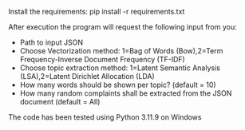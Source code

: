 Install the requirements: pip install -r requirements.txt

After execution the program will request the following input from you:
 - Path to input JSON
 - Choose Vectorization method: 1=Bag of Words (Bow),2=Term Frequency-Inverse Document Frequency (TF-IDF)
 - Choose topic extraction method: 1=Latent Semantic Analysis (LSA),2=Latent Dirichlet Allocation (LDA)
 - How many words should be shown per topic? (default = 10)
 - How many random complaints shall be extracted from the JSON document (default = All)

The code has been tested using Python 3.11.9 on Windows
